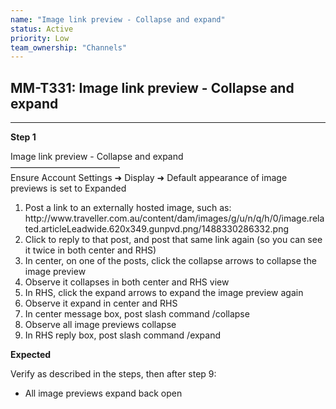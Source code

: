 ```yaml
---
name: "Image link preview - Collapse and expand"
status: Active
priority: Low
team_ownership: "Channels"
---
```


## MM-T331: Image link preview - Collapse and expand

---

**Step 1**

Image link preview - Collapse and expand\
–––––––––––––––––––––––––\
Ensure Account Settings ➜ Display ➜ Default appearance of image previews is set to Expanded

1. Post a link to an externally hosted image, such as:\
   http\://www\.traveller.com.au/content/dam/images/g/u/n/q/h/0/image.related.articleLeadwide.620x349.gunpvd.png/1488330286332.png
2. Click to reply to that post, and post that same link again (so you can see it twice in both center and RHS)
3. In center, on one of the posts, click the collapse arrows to collapse the image preview
4. Observe it collapses in both center and RHS view
5. In RHS, click the expand arrows to expand the image preview again
6. Observe it expand in center and RHS
7. In center message box, post slash command /collapse
8. Observe all image previews collapse
9. In RHS reply box, post slash command /expand

**Expected**

Verify as described in the steps, then after step 9:

- All image previews expand back open
